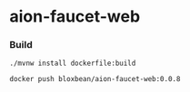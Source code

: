 # aion-faucet-web

### Build

```
./mvnw install dockerfile:build

docker push bloxbean/aion-faucet-web:0.0.8
```